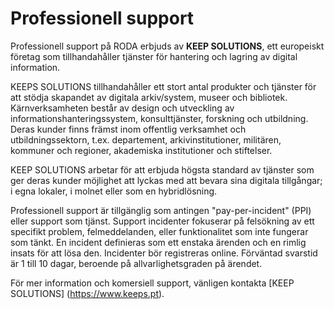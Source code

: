 # Professionell support

Professionell support på RODA erbjuds av **KEEP SOLUTIONS**, ett europeiskt företag som tillhandahåller tjänster för hantering och lagring av digital information. 

KEEPS SOLUTIONS tillhandahåller ett stort antal produkter och tjänster för att stödja skapandet av digitala arkiv/system, museer och bibliotek. Kärnverksamheten består av design och utveckling av informationshanteringssystem, konsulttjänster, forskning och utbildning. Deras kunder finns främst inom offentlig verksamhet och utbildningssektorn, t.ex. departement, arkivinstitutioner, militären, kommuner och regioner, akademiska institutioner och stiftelser.

KEEP SOLUTIONS arbetar för att erbjuda högsta standard av tjänster som ger deras kunder möjlighet att lyckas med att bevara sina digitala tillgångar; i egna lokaler, i molnet eller som en hybridlösning. 

Professionell support är tillgänglig som antingen "pay-per-incident" (PPI) eller support som tjänst. Support incidenter fokuserar på felsökning av ett specifikt problem, felmeddelanden, eller funktionalitet som inte fungerar som tänkt. En incident definieras som ett enstaka ärenden och en rimlig insats för att lösa den. Incidenter bör registreras online. Förväntad svarstid är 1 till 10 dagar, beroende på allvarlighetsgraden på ärendet. 

För mer information och komersiell support, vänligen kontakta [KEEP SOLUTIONS] (https://www.keeps.pt).

